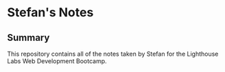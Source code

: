 # Stefan's Notes

## Summary

This repository contains all of the notes taken by Stefan for the Lighthouse Labs Web Development Bootcamp.
